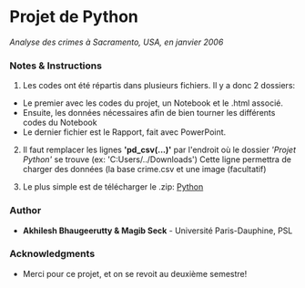 # Projet de Python

*Analyse des crimes à Sacramento, USA, en janvier 2006*


### Notes & Instructions
1. Les codes ont été répartis dans plusieurs fichiers. Il y a donc 2 dossiers:
  * Le premier avec les codes du projet, un Notebook et le .html associé.
  * Ensuite, les données nécessaires afin de bien tourner les différents codes du Notebook
  * Le dernier fichier est le Rapport, fait avec PowerPoint. 

2. Il faut remplacer les lignes **'pd_csv(...)'** par l'endroit où le dossier *'Projet Python'* se trouve (ex: 'C:Users/../Downloads')
Cette ligne permettra de charger des données (la base crime.csv et une image (facultatif) 

4. Le plus simple est de télécharger le .zip: [Python](https://github.com/akhileshbhaugeerutty/pythonista/archive/master.zip)

### Author

* **Akhilesh Bhaugeerutty & Magib Seck** - Université Paris-Dauphine, PSL


### Acknowledgments
* Merci pour ce projet, et on se revoit au deuxième semestre!
